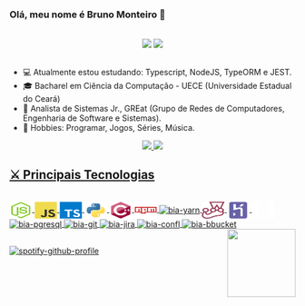 ### Olá, meu nome é Bruno Monteiro 👋

<div align="center">
    <img src="https://media2.giphy.com/media/13HgwGsXF0aiGY/giphy.gif?cid=ecf05e477vyctlhsel08aeojxxe8ayu9o8fvcvh1letpppew&amp;rid=giphy.gif&amp;ct=g" alt="programming GIF" style="width: 500px; height: 330px; left: 0px; top: 0px; opacity: 0;">
</div>

<div align="center">
    <a href = "mailto:bruno.mm1992@gmail.com"><img src="https://img.shields.io/badge/-Gmail-%23333?style=for-the-badge&logo=gmail&logoColor=white" target="_blank"></a>
    <a href="https://www.linkedin.com/in/brunomonteiro92/" target="_blank"><img src="https://img.shields.io/badge/-LinkedIn-%230077B5?style=for-the-badge&logo=linkedin&logoColor=white" target="_blank"></a>
</div>

##

- :computer: Atualmente estou estudando: Typescript, NodeJS, TypeORM e JEST.
- :mortar_board: Bacharel em Ciência da Computação - UECE (Universidade Estadual do Ceará)
- 💼 Analista de Sistemas Jr., GREat (Grupo de Redes de Computadores, Engenharia de Software e Sistemas).
- 🔎 Hobbies: Programar, Jogos, Séries, Música.

<div align="center">
    <a href="https://github.com/BrunoMonteiro92">
    <img height="180em" src="https://github-readme-stats.vercel.app/api?username=BrunoMonteiro92&show_icons=true&theme=dracula&include_all_commits=true&count_private=true"/>
    <img height="180em" src="https://github-readme-stats.vercel.app/api/top-langs/?username=BrunoMonteiro92&layout=compact&langs_count=7&theme=dracula"/>
</div>

## ⚔ Principais Tecnologias

 <div style="display: inline_block"><br>
  <img align="center" alt="bia-nodejs" height="30" width="40" src="https://raw.githubusercontent.com/devicons/devicon/master/icons/nodejs/nodejs-original.svg" />
  <img align="center" alt="bia-js" height="30" width="40" src="https://raw.githubusercontent.com/devicons/devicon/master/icons/javascript/javascript-original.svg" />
  <img align="center" alt="bia-ts" height="30" width="40" src="https://raw.githubusercontent.com/devicons/devicon/master/icons/typescript/typescript-original.svg" />
  <img align="center" alt="bia-python" height="30" width="40" src="https://raw.githubusercontent.com/devicons/devicon/master/icons/python/python-original.svg" />
  <img align="center" alt="bia-cpp" height="30" width="40" src="https://raw.githubusercontent.com/devicons/devicon/master/icons/cplusplus/cplusplus-original.svg" />
  <img align="center" alt="bia-npm" height="30" width="40" src="https://raw.githubusercontent.com/devicons/devicon/master/icons/npm/npm-original-wordmark.svg" />
  <img align="center" alt="bia-yarn" height="30" width="40" src="https://cdn.jsdelivr.net/gh/devicons/devicon/icons/yarn/yarn-original.svg" />
  <img align="center" alt="bia-jest" height="30" width="40" src="https://raw.githubusercontent.com/devicons/devicon/master/icons/jest/jest-plain.svg" />
  <img align="center" alt="bia-heroku" height="30" width="40" src="https://raw.githubusercontent.com/devicons/devicon/master/icons/heroku/heroku-plain.svg" />
  <img align="center" alt="bia-jenkins" height="30" width="40" src="https://raw.githubusercontent.com/devicons/devicon/master/icons/jenkins/jenkins-plain.svg" />
  <img align="center" alt="bia-pgresql" height="30" width="40" src="https://cdn.jsdelivr.net/gh/devicons/devicon/icons/postgresql/postgresql-original.svg" />
  <img align="center" alt="bia-git" height="30" width="40" src="https://cdn.jsdelivr.net/gh/devicons/devicon/icons/git/git-original.svg" />
  <img align="center" alt="bia-jira" height="30" width="40" src="https://cdn.jsdelivr.net/gh/devicons/devicon/icons/jira/jira-plain.svg" />
  <img align="center" alt="bia-confl" height="30" width="40" src="https://cdn.jsdelivr.net/gh/devicons/devicon/icons/confluence/confluence-original.svg" />
  <img align="center" alt="bia-bbucket" height="30" width="40" src="https://cdn.jsdelivr.net/gh/devicons/devicon/icons/bitbucket/bitbucket-original.svg" />
  <img align="right" height="120em" src='https://static.skillshare.com/cdn-cgi/image/quality=80,width=1000,format=auto/uploads/project/f7dcd4837b26fbafe935e370509150bf/7a6fdc01.gif' width='120em"'>
 </div>

##

[![spotify-github-profile](https://spotify-github-profile.vercel.app/api/view?uid=12179156896&cover_image=true&theme=natemoo-re&bar_color=9c4eb1&bar_color_cover=false)](https://spotify-github-profile.vercel.app/api/view?uid=12179156896&redirect=true)
